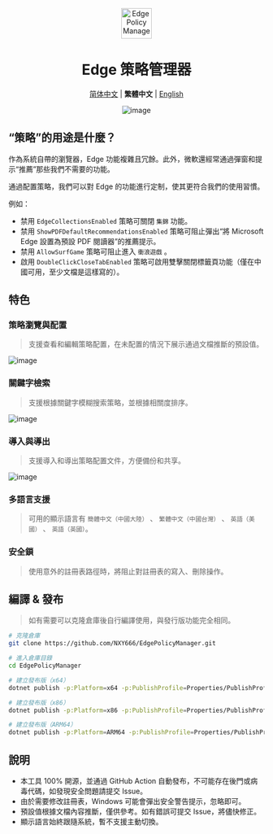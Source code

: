 <p align="center">
  <img src="https://s11.ax1x.com/2023/12/29/piLDqKO.png" alt="Edge Policy Manager" width="60px"/>
</p>
<h1 align="center">Edge 策略管理器</h1>
<p align="center">
    <a href="README.md">简体中文</a> | <b>繁體中文</b> | <a href="README.en-US.md">English</a>
</p>
<p align="center">
    <img alt="image" src="https://github.com/NXY666/EdgePolicyManager/assets/62371554/63bb6b03-8188-4c49-8c9e-11c8e9324eb4"/>
</p>

## “策略”的用途是什麼？

作為系統自帶的瀏覽器，Edge 功能複雜且冗餘。此外，微軟還經常通過彈窗和提示“推薦”那些我們不需要的功能。

通過配置策略，我們可以對 Edge 的功能進行定制，使其更符合我們的使用習慣。

例如：

* 禁用 `EdgeCollectionsEnabled` 策略可關閉 `集錦` 功能。
* 禁用 `ShowPDFDefaultRecommendationsEnabled` 策略可阻止彈出“將 Microsoft Edge 設置為預設 PDF 閱讀器”的推薦提示。
* 禁用 `AllowSurfGame` 策略可阻止進入 `衝浪遊戲` 。
* 啟用 `DoubleClickCloseTabEnabled` 策略可啟用雙擊關閉標籤頁功能（僅在中國可用，至少文檔是這樣寫的）。

## 特色

### 策略瀏覽與配置

> 支援查看和編輯策略配置，在未配置的情況下展示通過文檔推斷的預設值。

![image](https://github.com/NXY666/EdgePolicyManager/assets/62371554/b6d4edab-2a03-4648-8177-32160d92099c)

### 關鍵字檢索

> 支援根據關鍵字模糊搜索策略，並根據相關度排序。

![image](https://github.com/NXY666/EdgePolicyManager/assets/62371554/f7411764-1548-475a-b440-a40beb4025f3)

### 導入與導出

> 支援導入和導出策略配置文件，方便備份和共享。

![image](https://github.com/NXY666/EdgePolicyManager/assets/62371554/a3956bef-5071-4c91-8a3e-85bcd36ec521)

### 多語言支援

> 可用的顯示語言有 `簡體中文（中國大陸）` 、 `繁體中文（中國台灣）` 、 `英語（美國）` 、 `英語（英國）`。

### 安全鎖

> 使用意外的註冊表路徑時，將阻止對註冊表的寫入、刪除操作。

## 編譯 & 發布

> 如有需要可以克隆倉庫後自行編譯使用，與發行版功能完全相同。

```bash
# 克隆倉庫
git clone https://github.com/NXY666/EdgePolicyManager.git

# 進入倉庫目錄
cd EdgePolicyManager

# 建立發布版（x64）
dotnet publish -p:Platform=x64 -p:PublishProfile=Properties/PublishProfiles/win-x64.pubxml

# 建立發布版（x86）
dotnet publish -p:Platform=x86 -p:PublishProfile=Properties/PublishProfiles/win-x86.pubxml

# 建立發布版（ARM64）
dotnet publish -p:Platform=ARM64 -p:PublishProfile=Properties/PublishProfiles/win-arm64.pubxml
```

## 說明

* 本工具 100% 開源，並通過 GitHub Action 自動發布，不可能存在後門或病毒代碼，如發現安全問題請提交 Issue。
* 由於需要修改註冊表，Windows 可能會彈出安全警告提示，忽略即可。
* 預設值根據文檔內容推斷，僅供參考。如有錯誤可提交 Issue，將儘快修正。
* 顯示語言始終跟隨系統，暫不支援主動切換。
